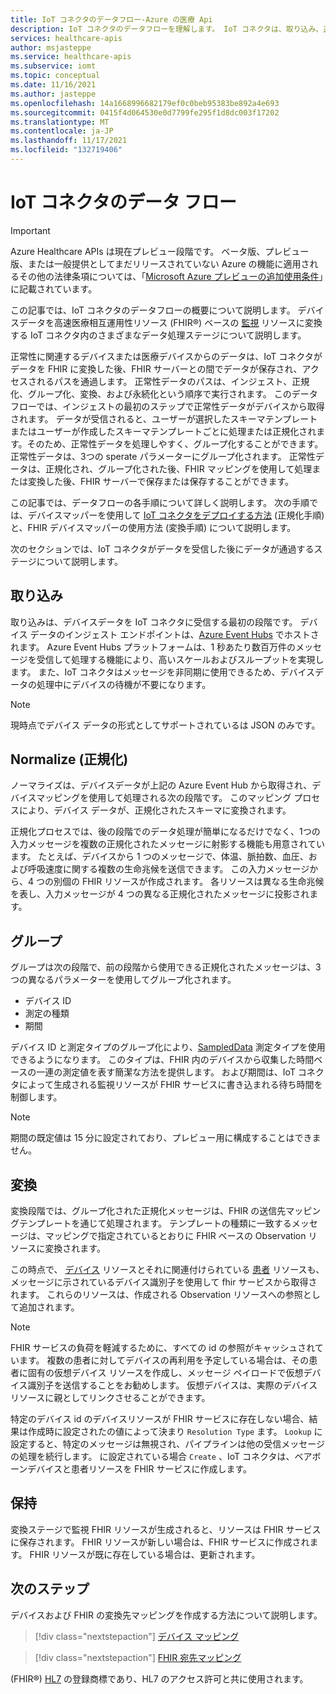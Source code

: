 ```yaml
---
title: IoT コネクタのデータフロー-Azure の医療 Api
description: IoT コネクタのデータフローを理解します。 IoT コネクタは、取り込み、正規化、グループ化、変換を行い、IoMT データを FHIR サービスに永続化します。
services: healthcare-apis
author: msjasteppe
ms.service: healthcare-apis
ms.subservice: iomt
ms.topic: conceptual
ms.date: 11/16/2021
ms.author: jasteppe
ms.openlocfilehash: 14a1668996682179ef0c0beb95383be892a4e693
ms.sourcegitcommit: 0415f4d064530e0d7799fe295f1d8dc003f17202
ms.translationtype: MT
ms.contentlocale: ja-JP
ms.lasthandoff: 11/17/2021
ms.locfileid: "132719406"
---
```

# <a name="iot-connector-data-flow"></a>IoT コネクタのデータ フロー

> [!IMPORTANT]
> Azure Healthcare APIs は現在プレビュー段階です。 ベータ版、プレビュー版、または一般提供としてまだリリースされていない Azure の機能に適用されるその他の法律条項については、「[Microsoft Azure プレビューの追加使用条件](https://azure.microsoft.com/support/legal/preview-supplemental-terms/)」に記載されています。

この記事では、IoT コネクタのデータフローの概要について説明します。 デバイスデータを高速医療相互運用性リソース (FHIR&#174;) ベースの [監視](https://www.hl7.org/fhir/observation.html) リソースに変換する IoT コネクタ内のさまざまなデータ処理ステージについて説明します。

正常性に関連するデバイスまたは医療デバイスからのデータは、IoT コネクタがデータを FHIR に変換した後、FHIR サーバーとの間でデータが保存され、アクセスされるパスを通過します。 正常性データのパスは、インジェスト、正規化、グループ化、変換、および永続化という順序で実行されます。 このデータフローでは、インジェストの最初のステップで正常性データがデバイスから取得されます。 データが受信されると、ユーザーが選択したスキーマテンプレートまたはユーザーが作成したスキーマテンプレートごとに処理または正規化されます。そのため、正常性データを処理しやすく、グループ化することができます。 正常性データは、3つの sperate パラメーターにグループ化されます。 正常性データは、正規化され、グループ化された後、FHIR マッピングを使用して処理または変換した後、FHIR サーバーで保存または保存することができます。

この記事では、データフローの各手順について詳しく説明します。 次の手順では、デバイスマッパーを使用して [IoT コネクタをデプロイする方法](deploy-iot-connector-in-azure.md) (正規化手順) と、FHIR デバイスマッパーの使用方法 (変換手順) について説明します。

次のセクションでは、IoT コネクタがデータを受信した後にデータが通過するステージについて説明します。

## <a name="ingest"></a>取り込み
取り込みは、デバイスデータを IoT コネクタに受信する最初の段階です。 デバイス データのインジェスト エンドポイントは、[Azure Event Hubs](../../event-hubs/index.yml) でホストされます。 Azure Event Hubs プラットフォームは、1 秒あたり数百万件のメッセージを受信して処理する機能により、高いスケールおよびスループットを実現します。 また、IoT コネクタはメッセージを非同期に使用できるため、デバイスデータの処理中にデバイスの待機が不要になります。

> [!NOTE]
> 現時点でデバイス データの形式としてサポートされているは JSON のみです。

## <a name="normalize"></a>Normalize (正規化)
ノーマライズは、デバイスデータが上記の Azure Event Hub から取得され、デバイスマッピングを使用して処理される次の段階です。 このマッピング プロセスにより、デバイス データが、正規化されたスキーマに変換されます。 

正規化プロセスでは、後の段階でのデータ処理が簡単になるだけでなく、1つの入力メッセージを複数の正規化されたメッセージに射影する機能も用意されています。 たとえば、デバイスから 1 つのメッセージで、体温、脈拍数、血圧、および呼吸速度に関する複数の生命兆候を送信できます。 この入力メッセージから、4 つの別個の FHIR リソースが作成されます。 各リソースは異なる生命兆候を表し、入力メッセージが 4 つの異なる正規化されたメッセージに投影されます。

## <a name="group"></a>グループ
グループは次の段階で、前の段階から使用できる正規化されたメッセージは、3つの異なるパラメーターを使用してグループ化されます。

* デバイス ID
* 測定の種類 
* 期間

デバイス ID と測定タイプのグループ化により、[SampledData](https://www.hl7.org/fhir/datatypes.html#SampledData) 測定タイプを使用できるようになります。 このタイプは、FHIR 内のデバイスから収集した時間ベースの一連の測定値を表す簡潔な方法を提供します。 および期間は、IoT コネクタによって生成される監視リソースが FHIR サービスに書き込まれる待ち時間を制御します。

> [!NOTE]
> 期間の既定値は 15 分に設定されており、プレビュー用に構成することはできません。

## <a name="transform"></a>変換
変換段階では、グループ化された正規化メッセージは、FHIR の送信先マッピングテンプレートを通じて処理されます。 テンプレートの種類に一致するメッセージは、マッピングで指定されているとおりに FHIR ベースの Observation リソースに変換されます。

この時点で、 [デバイス](https://www.hl7.org/fhir/device.html) リソースとそれに関連付けられている [患者](https://www.hl7.org/fhir/patient.html) リソースも、メッセージに示されているデバイス識別子を使用して fhir サービスから取得されます。 これらのリソースは、作成される Observation リソースへの参照として追加されます。

> [!NOTE]
> FHIR サービスの負荷を軽減するために、すべての id の参照がキャッシュされています。 複数の患者に対してデバイスの再利用を予定している場合は、その患者に固有の仮想デバイス リソースを作成し、メッセージ ペイロードで仮想デバイス識別子を送信することをお勧めします。 仮想デバイスは、実際のデバイス リソースに親としてリンクさせることができます。

特定のデバイス id のデバイスリソースが FHIR サービスに存在しない場合、結果は作成時に設定されたの値によって決まり `Resolution Type` ます。 `Lookup` に設定すると、特定のメッセージは無視され、パイプラインは他の受信メッセージの処理を続行します。 に設定されている場合 `Create` 、IoT コネクタは、ベアボーンデバイスと患者リソースを FHIR サービスに作成します。  

## <a name="persist"></a>保持
変換ステージで監視 FHIR リソースが生成されると、リソースは FHIR サービスに保存されます。 FHIR リソースが新しい場合は、FHIR サービスに作成されます。 FHIR リソースが既に存在している場合は、更新されます。

## <a name="next-steps"></a>次のステップ

デバイスおよび FHIR の変換先マッピングを作成する方法について説明します。

> [!div class="nextstepaction"]
> [デバイス マッピング](how-to-use-device-mappings.md)

> [!div class="nextstepaction"]
> [FHIR 宛先マッピング](how-to-use-fhir-mappings.md)

(FHIR&#174;) [HL7](https://hl7.org/fhir/) の登録商標であり、HL7 のアクセス許可と共に使用されます。
